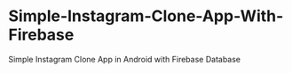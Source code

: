 # Simple-Instagram-Clone-App-With-Firebase
Simple Instagram Clone App in Android with Firebase Database
